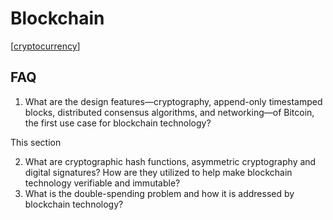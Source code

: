 # Blockchain
[[cryptocurrency]]

## FAQ
1.  What are the design features—cryptography, append-only timestamped blocks, distributed consensus algorithms, and networking—of Bitcoin, the first use case for blockchain technology?

This section

2. What are cryptographic hash functions, asymmetric cryptography and digital signatures? How are they utilized to help make blockchain technology verifiable and immutable?
3. What is the double-spending problem and how it is addressed by blockchain technology?

[//begin]: # "Autogenerated link references for markdown compatibility"
[cryptocurrency]: cryptocurrency.md "Cryptocurrency"
[//end]: # "Autogenerated link references"